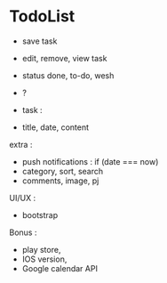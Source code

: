 # TodoList

- save task
- edit, remove, view task
- status done, to-do, wesh
- ?

- task :
- title, date, content

extra :
- push notifications : if (date === now)
- category, sort, search
- comments, image, pj


UI/UX :
- bootstrap

Bonus :
- play store,
- IOS version,
- Google calendar API